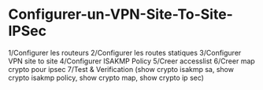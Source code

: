 # Configurer-un-VPN-Site-To-Site-IPSec
1/Configurer les routeurs
2/Configurer les routes statiques
3/Configurer VPN site to site
4/Configurer ISAKMP Policy
5/Creer accesslist
6/Creer map crypto pour ipsec
7/Test & Verification (show crypto isakmp sa, show crypto isakmp policy, show crypto map, show crypto ip sec)
